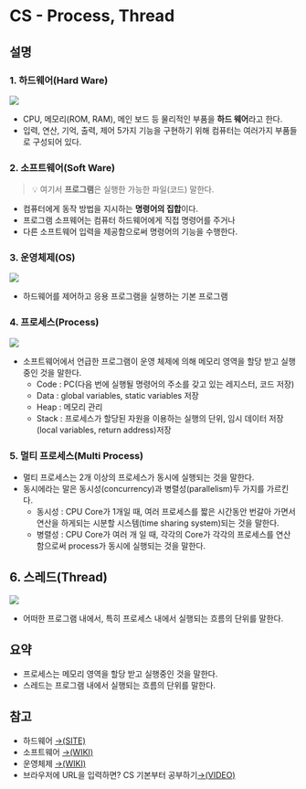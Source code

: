 # CS - Process, Thread

## 설명

### 1. 하드웨어(Hard Ware)

![](https://images.velog.io/images/vi2920va/post/a89b910d-08b7-48f5-80a4-4d235763752e/%EB%8B%A4%EC%9A%B4%EB%A1%9C%EB%93%9C%20(1).jpg)

- CPU, 메모리(ROM, RAM), 메인 보드 등 물리적인 부품을 **하드 웨어**라고 한다.
- 입력, 연산, 기억, 출력, 제어 5가지 기능을 구현하기 위해 컴퓨터는 여러가지 부품들로 구성되어 있다.

### 2. 소프트웨어(Soft Ware)

> 💡 여기서 **프로그램**은 실행한 가능한 파일(코드) 말한다.

- 컴퓨터에게 동작 방법을 지시하는 **명령어의 집합**이다.
- 프로그램 소프웨어는 컴퓨터 하드웨어에게 직접 명령어를 주거나
- 다른 소프트웨어 입력을 제공함으로써 명령어의 기능을 수행한다.

### 3. 운영체제(OS)

![](https://images.velog.io/images/vi2920va/post/6465d313-b338-4a7a-bf5b-fc1c8a2abe5d/Operating_system_placement_kor.png)
- 하드웨어를 제어하고 응용 프로그램을 실행하는 기본 프로그램

### 4. 프로세스(Process)

![](https://images.velog.io/images/vi2920va/post/156b3ef9-583f-43f3-ba1a-61a10ce8742e/process.png)

- 소프트웨어에서 언급한 프로그램이 운영 체제에 의해 메모리 영역을 할당 받고 실행 중인 것을 말한다.
  - Code : PC(다음 번에 실행될 명령어의 주소를 갖고 있는 레지스터, 코드 저장)
  - Data  : global variables, static variables 저장
  - Heap  : 메모리 관리
  - Stack : 프로세스가 할당된 자원을 이용하는 실행의 단위, 임시 데이터 저장(local variables, return address)저장
  
### 5. 멀티 프로세스(Multi Process)

- 멀티 프로세스는 2개 이상의 프로세스가 동시에 실행되는 것을 말한다.
- 동시에라는 말은 동시성(concurrency)과 병렬성(parallelism)두 가지를 가르킨다.
  - 동시성 : CPU Core가 1개일 때, 여러 프로세스를 짧은 시간동안 번갈아 가면서 연산을 하게되는 시분할 시스템(time sharing system)되는 것을 말한다.
  - 병렬성 : CPU Core가 여러 개 일 때, 각각의 Core가 각각의 프로세스를 연산함으로써 process가 동시에 실행되는 것을 말한다.
  
## 6. 스레드(Thread)

![](https://images.velog.io/images/vi2920va/post/da158f5f-5b54-4ede-9624-21bfffdd80f8/thread.png)

- 어떠한 프로그램 내에서, 특히 프로세스 내에서 실행되는 흐름의 단위를 말한다.

## 요약

- 프로세스는 메모리 영역을 할당 받고 실행중인 것을 말한다.
- 스레드는 프로그램 내에서 실행되는 흐름의 단위를 말한다.

## 참고

- 하드웨어 [→(SITE)](http://www.terms.co.kr/hardware.htm)
- 소프트웨어 [→(WIKI)](https://ko.wikipedia.org/wiki/%EC%86%8C%ED%94%84%ED%8A%B8%EC%9B%A8%EC%96%B4)
- 운영체제 [→(WIKI)](https://ko.wikipedia.org/wiki/%EC%9A%B4%EC%98%81_%EC%B2%B4%EC%A0%9C)
- 브라우저에 URL을 입력하면? CS 기본부터 공부하기[→(VIDEO)](https://www.youtube.com/watch?v=T2WqQcqssoE&ab_channel=%EA%B0%80%EC%9E%A5%EC%89%AC%EC%9A%B4%EC%9B%B9%EA%B0%9C%EB%B0%9CwithBoaz)